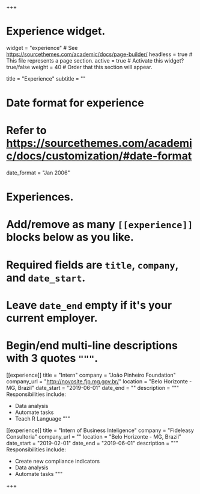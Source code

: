 +++
# Experience widget.
widget = "experience"  # See https://sourcethemes.com/academic/docs/page-builder/
headless = true  # This file represents a page section.
active = true  # Activate this widget? true/false
weight = 40  # Order that this section will appear.

title = "Experience"
subtitle = ""

# Date format for experience
#   Refer to https://sourcethemes.com/academic/docs/customization/#date-format
date_format = "Jan 2006"

# Experiences.
#   Add/remove as many `[[experience]]` blocks below as you like.
#   Required fields are `title`, `company`, and `date_start`.
#   Leave `date_end` empty if it's your current employer.
#   Begin/end multi-line descriptions with 3 quotes `"""`.
[[experience]]
  title = "Intern"
  company = "João Pinheiro Foundation"
  company_url = "http://novosite.fjp.mg.gov.br/"
  location = "Belo Horizonte - MG, Brazil"
  date_start = "2019-06-01"
  date_end = ""
  description = """
  Responsibilities include:
  
  * Data analysis
  * Automate tasks
  * Teach R Language
  """




[[experience]]
  title = "Intern of Business Inteligence"
  company = "Fideleasy Consultoria"
  company_url = ""
  location = "Belo Horizonte - MG, Brazil"
  date_start = "2019-02-01"
  date_end = "2019-06-01"
  description = """
  Responsibilities include:
    
  * Create new compliance indicators
  * Data analysis
  * Automate tasks
  """


+++
